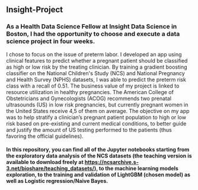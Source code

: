 ## Insight-Project
### As a Health Data Science Fellow at Insight Data Science in Boston, I had the opportunity to choose and execute a data science project in four weeks.

I chose to focus on the issue of preterm labor. I developed an app using clinical features to predict whether a pregnant patient should be classified as high or low risk by the treating clinician. By training a gradient boosting classifier on the National Children's Study (NCS) and National Pregnancy and Health Survey (NPHS) datasets, I was able to predict the preterm risk class with a recall of 0.51. 
The business value of my project is linked to resource utilization in healthy pregnancies. The American College of Obstetricians and Gynecologists (ACOG) recommends two prenatal ultrasounds (US) in low risk pregnancies, but currently pregnant women in the United States receive 4,5 of them on average. The objective on my app was to help stratify a clinician’s pregnant patient population to high or low risk based on pre-existing and current medical conditions, to better guide and justify the amount of US testing performed to the patients (thus favoring the official guidelines).

#### In this repository, you can find all of the Jupyter notebooks starting from the exploratory data analysis of the NCS datasets (the teaching version is available to download freely at https://ncsarchive.s-3.net/bioshare/teaching_datasets/), to the machine learning models exploration, to the training and validation of LightGBM (chosen model) as well as Logistic regression/Naive Bayes.
